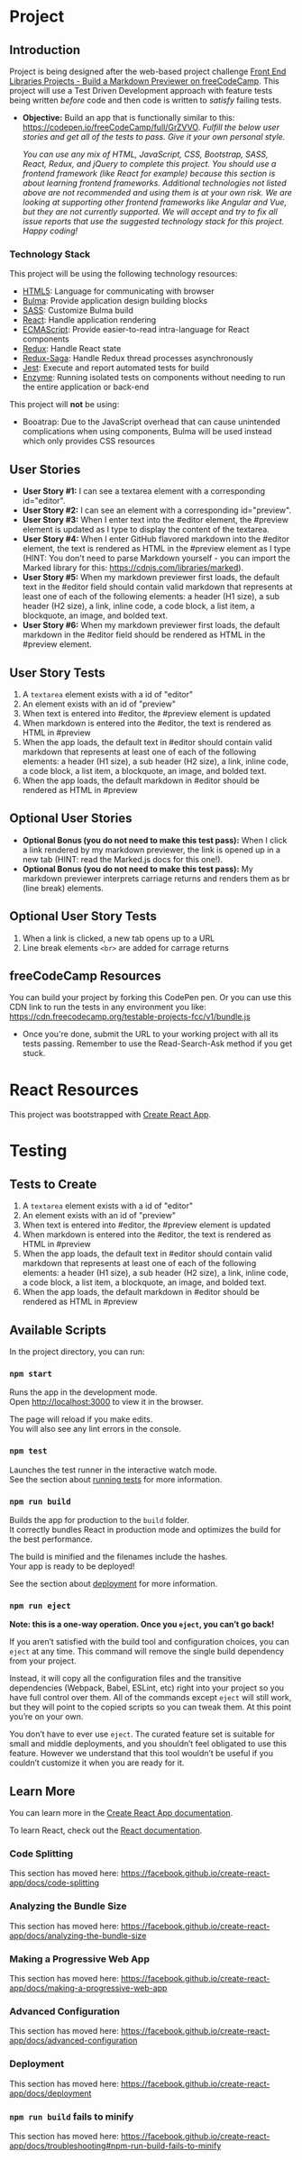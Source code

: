 # Project

## Introduction

Project is being designed after the web-based project challenge [Front End Libraries Projects - Build a Markdown Previewer on freeCodeCamp](https://learn.freecodecamp.org/front-end-libraries/front-end-libraries-projects/build-a-markdown-previewer/). This project will use a Test Driven Development approach with feature tests being written _before_ code and then code is written to _satisfy_ failing tests.

- **Objective:** Build an app that is functionally similar to this: https://codepen.io/freeCodeCamp/full/GrZVVO.
  *Fulfill the below user stories and get all of the tests to pass. Give it your own personal style.*

  *You can use any mix of HTML, JavaScript, CSS, Bootstrap, SASS, React, Redux, and jQuery to complete this project. You should use a frontend framework (like React for example) because this section is about learning frontend frameworks. Additional technologies not listed above are not recommended and using them is at your own risk. We are looking at supporting other frontend frameworks like Angular and Vue, but they are not currently supported. We will accept and try to fix all issue reports that use the suggested technology stack for this project. Happy coding!*

### Technology Stack

This project will be using the following technology resources:

- [HTML5](https://en.wikipedia.org/wiki/HTML5): Language for communicating with browser
- [Bulma](https://bulma.io/): Provide application design building blocks
- [SASS](https://sass-lang.com/): Customize Bulma build
- [React](https://reactjs.org/): Handle application rendering
- [ECMAScript](https://flaviocopes.com/ecmascript/): Provide easier-to-read intra-language for React components
- [Redux](https://redux.js.org/): Handle React state
- [Redux-Saga](https://redux-saga.js.org/): Handle Redux thread processes asynchronously
- [Jest](https://jestjs.io/docs/en/tutorial-react): Execute and report automated tests for build
- [Enzyme](https://airbnb.io/enzyme/): Running isolated tests on components without needing to run the entire application or back-end

This project will **not** be using:

- Booatrap: Due to the JavaScript overhead that can cause unintended complications when using components, Bulma will be used instead which only provides CSS resources

## User Stories

- **User Story #1:** I can see a textarea element with a corresponding id="editor".
- **User Story #2:** I can see an element with a corresponding id="preview".
- **User Story #3:** When I enter text into the #editor element, the #preview element is updated as I type to display the content of the textarea.
- **User Story #4:** When I enter GitHub flavored markdown into the #editor element, the text is rendered as HTML in the #preview element as I type (HINT: You don't need to parse Markdown yourself - you can import the Marked library for this: https://cdnjs.com/libraries/marked).
- **User Story #5:** When my markdown previewer first loads, the default text in the #editor field should contain valid markdown that represents at least one of each of the following elements: a header (H1 size), a sub header (H2 size), a link, inline code, a code block, a list item, a blockquote, an image, and bolded text.
- **User Story #6:** When my markdown previewer first loads, the default markdown in the #editor field should be rendered as HTML in the #preview element.

## User Story Tests

1. A `textarea` element exists with a id of "editor"
2. An element exists with an id of "preview"
3. When text is entered into #editor, the #preview element is updated
4. When markdown is entered into the #editor, the text is rendered as HTML in #preview
5. When the app loads, the default text in #editor should contain valid markdown that represents at least one of each of the following elements: a header (H1 size), a sub header (H2 size), a link, inline code, a code block, a list item, a blockquote, an image, and bolded text.
6. When the app loads, the default markdown in #editor should be rendered as HTML in #preview

## Optional User Stories

- **Optional Bonus (you do not need to make this test pass):** When I click a link rendered by my markdown previewer, the link is opened up in a new tab (HINT: read the Marked.js docs for this one!).
- **Optional Bonus (you do not need to make this test pass):** My markdown previewer interprets carriage returns and renders them as br (line break) elements.

## Optional User Story Tests

1. When a link is clicked, a new tab opens up to a URL
2. Line break elements `<br>` are added for carrage returns

## freeCodeCamp Resources

You can build your project by forking this CodePen pen. Or you can use this CDN link to run the tests in any environment you like: https://cdn.freecodecamp.org/testable-projects-fcc/v1/bundle.js

- Once you're done, submit the URL to your working project with all its tests passing.
  Remember to use the Read-Search-Ask method if you get stuck.

# React Resources

This project was bootstrapped with [Create React App](https://github.com/facebook/create-react-app).

# Testing

## Tests to Create

1. A `textarea` element exists with a id of "editor"
2. An element exists with an id of "preview"
3. When text is entered into #editor, the #preview element is updated
4. When markdown is entered into the #editor, the text is rendered as HTML in #preview
5. When the app loads, the default text in #editor should contain valid markdown that represents at least one of each of the following elements: a header (H1 size), a sub header (H2 size), a link, inline code, a code block, a list item, a blockquote, an image, and bolded text.
6. When the app loads, the default markdown in #editor should be rendered as HTML in #preview

## Available Scripts

In the project directory, you can run:

### `npm start`

Runs the app in the development mode.<br>
Open [http://localhost:3000](http://localhost:3000) to view it in the browser.

The page will reload if you make edits.<br>
You will also see any lint errors in the console.

### `npm test`

Launches the test runner in the interactive watch mode.<br>
See the section about [running tests](https://facebook.github.io/create-react-app/docs/running-tests) for more information.

### `npm run build`

Builds the app for production to the `build` folder.<br>
It correctly bundles React in production mode and optimizes the build for the best performance.

The build is minified and the filenames include the hashes.<br>
Your app is ready to be deployed!

See the section about [deployment](https://facebook.github.io/create-react-app/docs/deployment) for more information.

### `npm run eject`

**Note: this is a one-way operation. Once you `eject`, you can’t go back!**

If you aren’t satisfied with the build tool and configuration choices, you can `eject` at any time. This command will remove the single build dependency from your project.

Instead, it will copy all the configuration files and the transitive dependencies (Webpack, Babel, ESLint, etc) right into your project so you have full control over them. All of the commands except `eject` will still work, but they will point to the copied scripts so you can tweak them. At this point you’re on your own.

You don’t have to ever use `eject`. The curated feature set is suitable for small and middle deployments, and you shouldn’t feel obligated to use this feature. However we understand that this tool wouldn’t be useful if you couldn’t customize it when you are ready for it.

## Learn More

You can learn more in the [Create React App documentation](https://facebook.github.io/create-react-app/docs/getting-started).

To learn React, check out the [React documentation](https://reactjs.org/).

### Code Splitting

This section has moved here: https://facebook.github.io/create-react-app/docs/code-splitting

### Analyzing the Bundle Size

This section has moved here: https://facebook.github.io/create-react-app/docs/analyzing-the-bundle-size

### Making a Progressive Web App

This section has moved here: https://facebook.github.io/create-react-app/docs/making-a-progressive-web-app

### Advanced Configuration

This section has moved here: https://facebook.github.io/create-react-app/docs/advanced-configuration

### Deployment

This section has moved here: https://facebook.github.io/create-react-app/docs/deployment

### `npm run build` fails to minify

This section has moved here: https://facebook.github.io/create-react-app/docs/troubleshooting#npm-run-build-fails-to-minify
